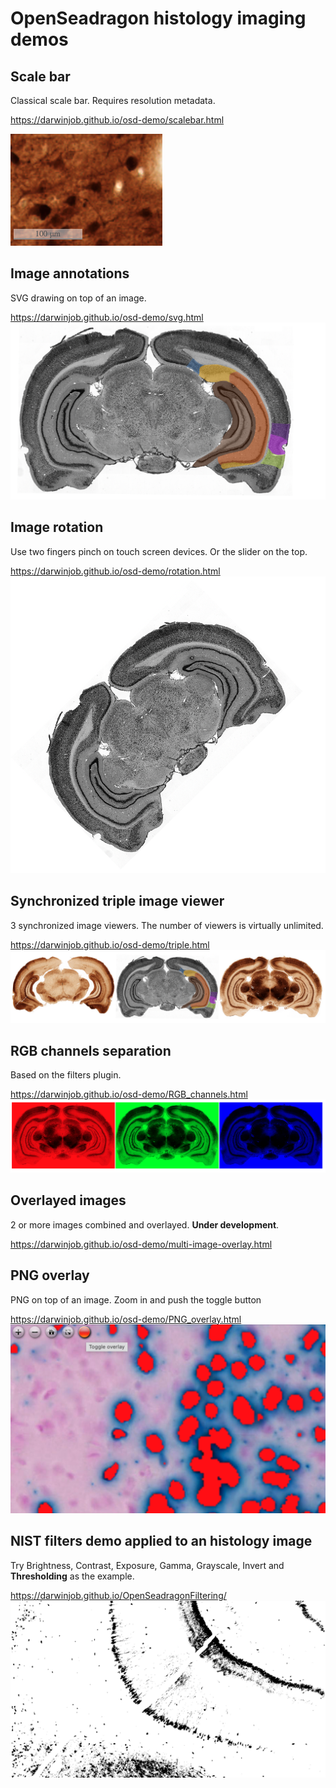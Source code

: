# OpenSeadragon histology imaging demos
## Scale bar
Classical scale bar. Requires resolution metadata.

https://darwinjob.github.io/osd-demo/scalebar.html

![](resources/scalebar.png)
## Image annotations
SVG drawing on top of an image. 

https://darwinjob.github.io/osd-demo/svg.html
![](resources/svg_annotations.png)
## Image rotation
Use two fingers pinch on touch screen devices. Or the slider on the top.

https://darwinjob.github.io/osd-demo/rotation.html
![](resources/rotated.png)
## Synchronized triple image viewer
3 synchronized image viewers. The number of viewers is virtually unlimited. 

https://darwinjob.github.io/osd-demo/triple.html
![](resources/triple.png)
## RGB channels separation
Based on the filters plugin.

https://darwinjob.github.io/osd-demo/RGB_channels.html
![](resources/RGB.png)
## Overlayed images
2 or more images combined and overlayed. **Under development**. 

https://darwinjob.github.io/osd-demo/multi-image-overlay.html
## PNG overlay
PNG on top of an image. Zoom in and push the toggle button 

https://darwinjob.github.io/osd-demo/PNG_overlay.html
![](resources/PNG-overlay.png)
## NIST filters demo applied to an histology image
Try Brightness, Contrast, Exposure, Gamma, Grayscale, Invert and **Thresholding** as the example.

https://darwinjob.github.io/OpenSeadragonFiltering/
![](resources/thresh.png)
